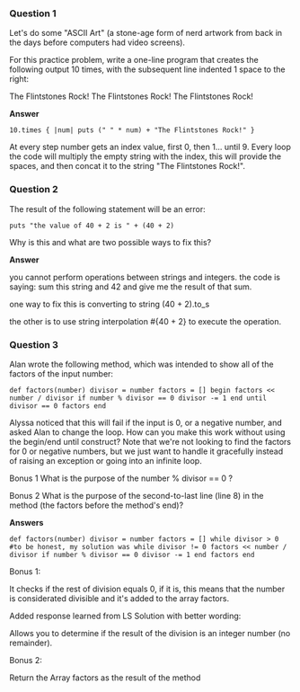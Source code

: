 ### Question 1
Let's do some "ASCII Art" (a stone-age form of nerd artwork from back in the days before computers had video screens).

For this practice problem, write a one-line program that creates the following output 10 times, with the subsequent line indented 1 space to the right:

The Flintstones Rock!
 The Flintstones Rock!
  The Flintstones Rock!
  
**Answer**

`10.times { |num| puts (" " * num) + "The Flintstones Rock!" }`

At every step number gets an index value, first 0, then 1... until 9. Every loop the code will multiply the empty string with the index, this will provide the spaces, and then concat it to the string "The Flintstones Rock!".


### Question 2
The result of the following statement will be an error:

`puts "the value of 40 + 2 is " + (40 + 2)`

Why is this and what are two possible ways to fix this?

**Answer**

you cannot perform operations between strings and integers. the code is saying: sum this string and 42 and give me the result of that sum.

one way to fix this is converting to string (40 + 2).to_s

the other is to use string interpolation #{40 + 2} to execute the operation.

### Question 3
Alan wrote the following method, which was intended to show all of the factors of the input number:

`def factors(number)
  divisor = number
  factors = []
  begin
    factors << number / divisor if number % divisor == 0
    divisor -= 1
  end until divisor == 0
  factors
end`

Alyssa noticed that this will fail if the input is 0, or a negative number, and asked Alan to change the loop. How can you make this work without using the begin/end until construct? Note that we're not looking to find the factors for 0 or negative numbers, but we just want to handle it gracefully instead of raising an exception or going into an infinite loop.

Bonus 1
What is the purpose of the number % divisor == 0 ?

Bonus 2
What is the purpose of the second-to-last line (line 8) in the method (the factors before the method's end)?

**Answers**

`def factors(number)
  divisor = number
  factors = []
  while divisor > 0 #to be honest, my solution was while divisor != 0
    factors << number / divisor if number % divisor == 0
    divisor -= 1
  end
  factors
end`

Bonus 1:

It checks if the rest of division equals 0, if it is, this means that the number is considerated divisible and it's added to the array factors.

Added response learned from LS Solution with better wording:

Allows you to determine if the result of the division is an integer number (no remainder).


Bonus 2:

Return the Array factors as the result of the method
